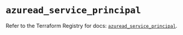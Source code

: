 # `azuread_service_principal`

Refer to the Terraform Registry for docs: [`azuread_service_principal`](https://registry.terraform.io/providers/hashicorp/azuread/3.5.0/docs/resources/service_principal).

